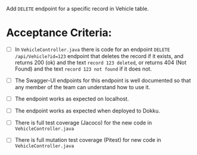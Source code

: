  Add `DELETE` endpoint for a specific record in Vehicle table.

# Acceptance Criteria:

- [ ] In `VehicleController.java` there is code for an 
      endpoint `DELETE /api/Vehicle?id=123` endpoint 
      that deletes the record if it exists, and returns 200 (ok) and 
      the text `record 123 deleted`, or returns 404 (Not Found) and
      the text `record 123 not found` if it does not.
- [ ] The Swagger-UI endpoints for this endpoint is well documented
      so that any member of the team can understand how to use it.
- [ ] The endpoint works as expected on localhost.
- [ ] The endpoint works as expected when deployed to Dokku.
- [ ] There is full test coverage (Jacoco) for the new code in 
      `VehicleController.java`
- [ ] There is full mutation test coverage (Pitest) for new code in
      `VehicleController.java`


